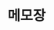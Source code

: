 ---
layout: note_series
parent: Learning Notes
study: Spring 입문
chapter: 3
title: 메모장
toc: true
reference:
  1: 
    author: Eric 튜터, Jinny 튜터, Jen 튜터
    year: 2024
    platform: 스파르타코딩클럽
    content: Spring Master 1주차
    content-link: https://online.spartacodingclub.kr/
---